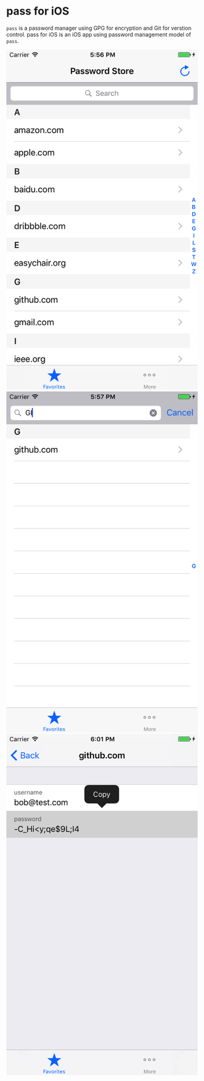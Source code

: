 # pass for iOS

`pass` is a password manager using GPG for encryption and Git for verstion
control. pass for iOS is an iOS app using password management model of `pass`.

![Screenshot](screenshot1.png)
![Screenshot](screenshot2.png)
![Screenshot](screenshot3.png)
